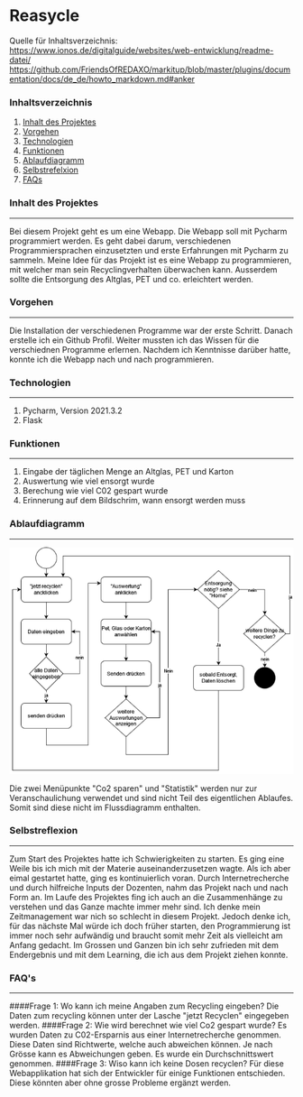 # Reasycle
Quelle für Inhaltsverzeichnis: https://www.ionos.de/digitalguide/websites/web-entwicklung/readme-datei/
https://github.com/FriendsOfREDAXO/markitup/blob/master/plugins/documentation/docs/de_de/howto_markdown.md#anker





### Inhaltsverzeichnis
1. [Inhalt des Projektes](#inhalt-des-projektes)
2. [Vorgehen](#vorgehen)
3. [Technologien](#technologien)
4. [Funktionen](#funktionen)
5. [Ablaufdiagramm](#ablaufdiagramm)
6. [Selbstrefelxion](#selbstreflexion)
7. [FAQs](#faqs)

<a name="inhalt-des-projektes"></a>
### Inhalt des Projektes
***
Bei diesem Projekt geht es um eine Webapp. Die Webapp soll mit Pycharm programmiert werden. 
Es geht dabei darum, verschiedenen Programmiersprachen einzusetzten und erste Erfahrungen mit Pycharm zu sammeln. 
Meine Idee für das Projekt ist es eine Webapp zu programmieren, mit welcher man 
sein Recyclingverhalten überwachen kann. Ausserdem sollte die Entsorgung des Altglas, PET und co. erleichtert werden. 

<a name="vorgehen"></a>
### Vorgehen
***
Die Installation der verschiedenen Programme war der erste Schritt. Danach erstelle ich ein Github Profil. Weiter mussten ich das Wissen für die verschiednen Programme erlernen. Nachdem ich Kenntnisse darüber hatte, konnte ich die Webapp nach und nach programmieren. 

<a name="technologien"></a>
### Technologien
***
1. Pycharm, Version 2021.3.2
2. Flask

<a name="funktionen"></a>
### Funktionen
***
1. Eingabe der täglichen Menge an Altglas, PET und Karton
2. Auswertung wie viel ensorgt wurde
3. Berechung wie viel C02 gespart wurde
4. Erinnerung auf dem Bildschrim, wann ensorgt werden muss

<a name="ablaufdiagramm"></a>
### Ablaufdiagramm
***

![](Untitled_Diagram.drawio.png)

Die zwei Menüpunkte "Co2 sparen" und "Statistik" werden nur zur 
Veranschaulichung verwendet und sind nicht Teil des eigentlichen 
Ablaufes. Somit sind diese nicht im Flussdiagramm
enthalten. 

<a name="selbstrefelxion"></a>
### Selbstreflexion
***
Zum Start des Projektes hatte ich Schwierigkeiten zu starten. Es ging eine Weile 
bis ich mich mit der Materie auseinanderzusetzen wagte. Als ich aber eimal gestartet
hatte, ging es kontinuierlich voran. Durch Internetrecherche und durch hilfreiche
Inputs der Dozenten, nahm das Projekt nach und nach Form an. Im Laufe des Projektes
fing ich auch an die Zusammenhänge zu verstehen und das Ganze machte immer mehr sind. Ich denke
mein Zeitmanagement war nich so schlecht in diesem Projekt. Jedoch denke ich, für
das nächste Mal würde ich doch früher starten, den Programmierung ist immer noch
sehr aufwändig und braucht somit mehr Zeit als vielleicht am Anfang gedacht. Im Grossen
und Ganzen bin ich sehr zufrieden mit dem Endergebnis und mit dem Learning, die ich 
aus dem Projekt ziehen konnte. 
### FAQ's
***

####Frage 1: Wo kann ich meine Angaben zum Recycling eingeben?
Die Daten zum recycling können unter der Lasche "jetzt Recyclen" eingegeben werden. 
####Frage 2: Wie wird berechnet wie viel Co2 gespart wurde?
Es wurden Daten zu C02-Ersparnis aus einer Internetrecherche genommen. Diese Daten sind
Richtwerte, welche auch abweichen können. Je nach Grösse kann es Abweichungen geben. Es wurde
ein Durchschnittswert genommen. 
####Frage 3: Wiso kann ich keine Dosen recyclen?
Für diese Webapplikation hat sich der Entwickler für einige Funktionen entschieden. Diese
könnten aber ohne grosse Probleme ergänzt werden. 





